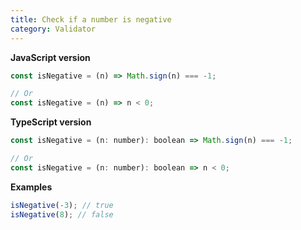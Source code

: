 ```yaml
---
title: Check if a number is negative
category: Validator
---
```


**JavaScript version**

```js
const isNegative = (n) => Math.sign(n) === -1;

// Or
const isNegative = (n) => n < 0;
```

**TypeScript version**

```js
const isNegative = (n: number): boolean => Math.sign(n) === -1;

// Or
const isNegative = (n: number): boolean => n < 0;
```

**Examples**

```js
isNegative(-3); // true
isNegative(8); // false
```
